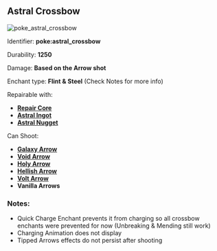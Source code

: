 ## Astral Crossbow
![poke_astral_crossbow](https://github.com/ItsMePok/PFE/assets/136857747/9ec296fd-5069-4f8e-a2b3-c35664e5046b)

Identifier: **poke:astral_crossbow**

Durability: **1250**

Damage: **Based on the Arrow shot**

Enchant type: **Flint & Steel** (Check Notes for more info)

Repairable with:
* **[Repair Core](https://pfewiki.gitbook.io/home/items/cores/repair-core)**
* **[Astral Ingot](https://pfewiki.gitbook.io/home/items/ingots/astral-ingot)**
* **[Astral Nugget](https://pfewiki.gitbook.io/home/items/nuggets/astral-nugget)**

Can Shoot:
* **[Galaxy Arrow](https://pfewiki.gitbook.io/home/weapons/arrows/galaxy-arrow)**
* **[Void Arrow](https://pfewiki.gitbook.io/home/weapons/arrows/void-arrow)**
* **[Holy Arrow](https://pfewiki.gitbook.io/home/weapons/arrows/holy-arrow)**
* **[Hellish Arrow](https://pfewiki.gitbook.io/home/weapons/arrows/hellish-arrow)**
* **[Volt Arrow](https://pfewiki.gitbook.io/home/weapons/arrows/volt-arrow)**
* **Vanilla Arrows**

### Notes: 
* Quick Charge Enchant prevents it from charging so all crossbow enchants were prevented for now (Unbreaking & Mending still work)
* Charging Animation does not display
* Tipped Arrows effects do not persist after shooting
